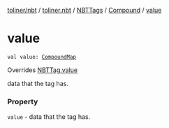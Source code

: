 [toliner/nbt](../../../index.md) / [toliner.nbt](../../index.md) / [NBTTags](../index.md) / [Compound](index.md) / [value](./value.md)

# value

`val value: `[`CompoundMap`](../../-compound-map/index.md)

Overrides [NBTTag.value](../../-n-b-t-tag/value.md)

data that the tag has.

### Property

`value` - data that the tag has.